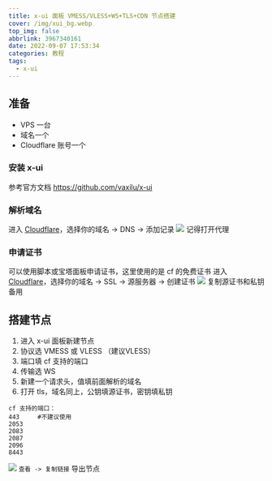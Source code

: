 ```yaml
---
title: x-ui 面板 VMESS/VLESS+WS+TLS+CDN 节点搭建
cover: /img/xui_bg.webp
top_img: false
abbrlink: 3967340161
date: 2022-09-07 17:53:34
categories: 教程
tags: 
  - x-ui
---
```

## 准备
- VPS 一台
- 域名一个
- Cloudflare 账号一个
### 安装 x-ui
参考官方文档 https://github.com/vaxilu/x-ui
### 解析域名
进入 [Cloudflare](https://dash.cloudflare.com)，选择你的域名 -> DNS -> 添加记录
![](/img/xui.webp)
记得打开代理
### 申请证书
可以使用脚本或宝塔面板申请证书，这里使用的是 cf 的免费证书
进入 [Cloudflare](https://dash.cloudflare.com)，选择你的域名 -> SSL -> 源服务器 -> 创建证书
![](/img/xui1.webp)
复制源证书和私钥备用
## 搭建节点
1. 进入 x-ui 面板新建节点
2. 协议选 VMESS 或 VLESS （建议VLESS）
3. 端口填 cf 支持的端口
4. 传输选 WS
5. 新建一个请求头，值填前面解析的域名
6. 打开 tls，域名同上，公钥填源证书，密钥填私钥
```
cf 支持的端口：
443     #不建议使用
2053
2083
2087
2096
8443
```
![](/img/xui2.webp)
`查看 -> 复制链接` 导出节点